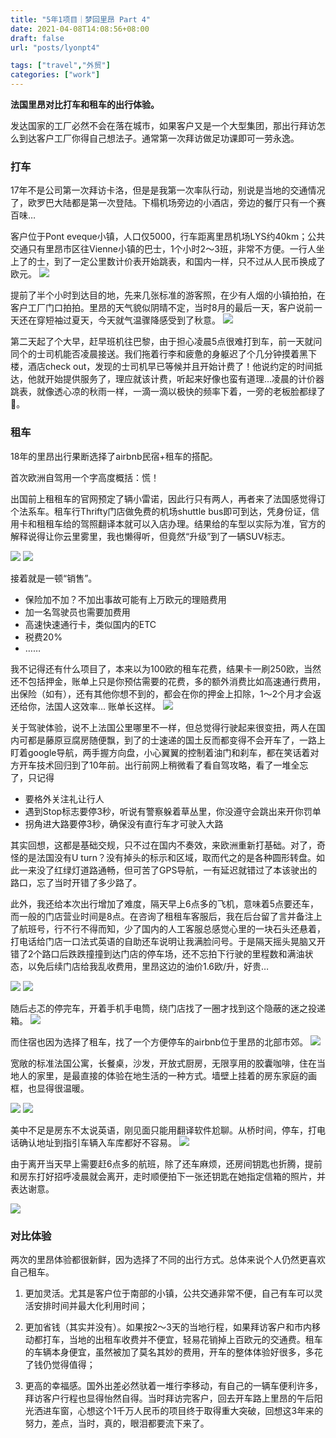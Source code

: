 ```yaml
---
title: "5年1项目｜梦回里昂 Part 4"
date: 2021-04-08T14:08:56+08:00
draft: false
url: "posts/lyonpt4"

tags: ["travel","外贸"]
categories: ["work"]
---
```


**法国里昂对比打车和租车的出行体验。**

发达国家的工厂必然不会在落在城市，如果客户又是一个大型集团，那出行拜访怎么到达客户工厂你得自己想法子。通常第一次拜访做足功课即可一劳永逸。

### 打车
17年不是公司第一次拜访卡洛，但是是我第一次率队行动，别说是当地的交通情况了，欧罗巴大陆都是第一次登陆。下榻机场旁边的小酒店，旁边的餐厅只有一个赛百味…

客户位于Pont eveque小镇，人口仅5000，行车距离里昂机场LYS约40km；公共交通只有里昂市区往Vienne小镇的巴士，1个小时2～3班，非常不方便。一行人坐上了的士，到了一定公里数计价表开始跳表，和国内一样，只不过从人民币换成了欧元。
![](/img/Pontevequemap.png)


提前了半个小时到达目的地，先来几张标准的游客照，在少有人烟的小镇拍拍，在客户工厂门口拍拍。里昂的天气貌似阴晴不定，当时8月的最后一天，客户说前一天还在穿短袖过夏天，今天就气温骤降感受到了秋意。
![](/img/Pontevequetown.JPG)


第二天起了个大早，赶早班机往巴黎，由于担心凌晨5点很难打到车，前一天就问同个的士司机能否凌晨接送。我们拖着行李和疲惫的身躯迟了个几分钟摸着黑下楼，酒店check out，发现的士司机早已等候并且开始计费了！他说约定的时间抵达，他就开始提供服务了，理应就该计费，听起来好像也蛮有道理…凌晨的计价器跳表，就像透心凉的秋雨一样，一滴一滴以极快的频率下着，一旁的老板脸都绿了🥶。

### 租车
18年的里昂出行果断选择了airbnb民宿+租车的搭配。

首次欧洲自驾用一个字高度概括：慌！

出国前上租租车的官网预定了辆小雷诺，因此行只有两人，再者来了法国感觉得订个法系车。租车行Thrifty门店做免费的机场shuttle bus即可到达，凭身份证，信用卡和租租车给的驾照翻译本就可以入店办理。结果给的车型以实际为准，官方的解释说得让你云里雾里，我也懒得听，但竟然“升级”到了一辆SUV标志。

![](/img/rent.png)
![](/img/carrent.png)

接着就是一顿“销售”。

- 保险加不加？不加出事故可能有上万欧元的理赔费用
- 加一名驾驶员也需要加费用
- 高速快速通行卡，类似国内的ETC
- 税费20%
- ……

我不记得还有什么项目了，本来以为100欧的租车花费，结果卡一刷250欧，当然还不包括押金，账单上只是你预估需要的花费，多的额外消费比如高速通行费用，出保险（如有），还有其他你想不到的，都会在你的押金上扣除，1～2个月才会返还给你，法国人这效率… 账单长这样。
![](/img/rentcost.png)


关于驾驶体验，说不上法国公里哪里不一样，但总觉得行驶起来很变扭，两人在国内可都是藤原豆腐房随便飘，到了的士速递的国土反而都变得不会开车了，一路上盯着google导航，两手握方向盘，小心翼翼的控制着油门和刹车，都在笑话着对方开车技术回归到了10年前。出行前网上稍微看了看自驾攻略，看了一堆全忘了，只记得

- 要格外关注礼让行人
- 遇到Stop标志要停3秒，听说有警察躲着草丛里，你没遵守会跳出来开你罚单
- 拐角进大路要停3秒，确保没有直行车才可驶入大路

其实回想，这都是基础交规，只不过在国内不奏效，来欧洲重新打基础。对了，奇怪的是法国没有U turn？没有掉头的标示和区域，取而代之的是各种圆形转盘。如此一来没了红绿灯道路通畅，但可苦了GPS导航，一有延迟就错过了本该驶出的路口，忘了当时开错了多少路了。

此外，我还给本次出行增加了难度，隔天早上6点多的飞机，意味着5点要还车，而一般的门店营业时间是8点。在咨询了租租车客服后，我在后台留了言并备注上了航班号，行不行不得而知，少了国内的人工客服总感觉心里的一块石头还悬着，打电话给门店一口法式英语的自助还车说明让我满脸问号。于是隔天摇头晃脑又开错了2个路口后跌跌撞撞到达门店的停车场，还不忘拍下行驶的里程数和满油状态，以免后续门店给我乱收费用，里昂这边的油价1.6欧/升，好贵…

![](/img/carreturnoil.png)
![](/img/carreturnoil2.png)


随后忐忑的停完车，开着手机手电筒，绕门店找了一圈才找到这个隐蔽的迷之投递箱。
![](/img/carreturn.png)

而住宿也因为选择了租车，找了一个方便停车的airbnb位于里昂的北部市郊。
![](/img/lyonponteveque.png)


宽敞的标准法国公寓，长餐桌，沙发，开放式厨房，无限享用的胶囊咖啡，住在当地人的家里，是最直接的体验在地生活的一种方式。墙壁上挂着的房东家庭的画框，也显得很温暖。

![](/img/airbnblyon.png)
![](/img/coffeeairbnb.png)

美中不足是房东不太说英语，刚见面只能用翻译软件尬聊。从桥时间，停车，打电话确认地址到指引车辆入车库都好不容易。
![](/img/garagelyon.png)

由于离开当天早上需要赶6点多的航班，除了还车麻烦，还房间钥匙也折腾，提前和房东打好招呼凌晨就会离开，走时顺便拍下一张还钥匙在她指定信箱的照片，并表达谢意。

![](/img/claude.png)

### 对比体验
两次的里昂体验都很新鲜，因为选择了不同的出行方式。总体来说个人仍然更喜欢自己租车。

1. 更加灵活。尤其是客户位于南部的小镇，公共交通非常不便，自己有车可以灵活安排时间并最大化利用时间；

2. 更加省钱（其实并没有）。如果按2～3天的当地行程，如果拜访客户和市内移动都打车，当地的出租车收费并不便宜，轻易花销掉上百欧元的交通费。租车的车辆本身便宜，虽然被加了莫名其妙的费用，开车的整体体验好很多，多花了钱仍觉得值得；

3. 更高的幸福感。国外出差必然驮着一堆行李移动，有自己的一辆车便利许多，拜访客户行程也显得怡然自得。当时拜访完客户，回去开车路上里昂的午后阳光洒进车窗，心想这个1千万人民币的项目终于取得重大突破，回想这3年来的努力，差点，当时，真的，眼泪都要流下来了。
